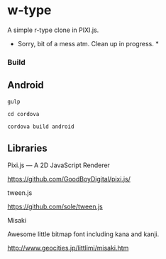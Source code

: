 # w-type

A simple r-type clone in PIXI.js.

* Sorry, bit of a mess atm. Clean up in progress. *

### Build

## Android

`gulp`

`cd cordova`

`cordova build android`

## Libraries

Pixi.js — A 2D JavaScript Renderer

https://github.com/GoodBoyDigital/pixi.js/

tween.js

https://github.com/sole/tween.js

Misaki

Awesome little bitmap font including kana and kanji.

http://www.geocities.jp/littlimi/misaki.htm
